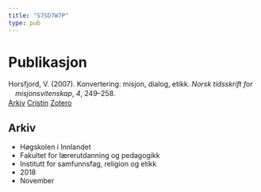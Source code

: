 ```yaml
---
title: "S7SD7W7P"
type: pub
---
```

<h1>Publikasjon</h1>
<article id="csl-bib-container-S7SD7W7P" class="csl-bib-container">
  <div class="csl-bib-body" style="line-height: 1.35; padding-left: 1em; text-indent:-1em;">
  <div class="csl-entry">Horsfjord, V. (2007). Konvertering: misjon, dialog, etikk. <i>Norsk tidsskrift for misjonsvitenskap</i>, <i>4</i>, 249&#x2013;258.</div>
</div>
  <div class="csl-bib-buttons">
    <a href="#taxonomy-article-S7SD7W7P" class="csl-bib-button">Arkiv</a>
    <a href="https://app.cristin.no/results/show.jsf?id=1626811" alt="Cristin URL" class="csl-bib-button">Cristin</a>
    <a href="http://zotero.org/groups/5402882/items/S7SD7W7P" alt="Zotero URL" class="csl-bib-button">Zotero</a>
  </div>
  <div id="csl-bib-meta-container-S7SD7W7P"></div>
</article>
<div id="csl-bib-meta-S7SD7W7P" class="csl-bib-meta">
  <article id="taxonomy-article-S7SD7W7P" class="taxonomy-article">
    <h1>Arkiv</h1>
    <ul>
      <li>Høgskolen i Innlandet</li>
      <li>Fakultet for lærerutdanning og pedagogikk</li>
      <li>Institutt for samfunnsfag, religion og etikk</li>
      <li>2018</li>
      <li>November</li>
    </ul>
  </article>
</div>
